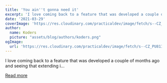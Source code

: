 ```yaml
---
title: 'You ain''t gonna need it'
excerpt: 'I love coming back to a feature that was developed a couple of months ago and seeing that extending i...'
date: '2021-03-29'
coverImage: 'https://res.cloudinary.com/practicaldev/image/fetch/s--CZ_PU81I--/c_imagga_scale,f_auto,fl_progressive,h_420,q_auto,w_1000/https://dev-to-uploads.s3.amazonaws.com/uploads/articles/6x59gxw3mfppj6s86qix.png'
author:
  name: Koders
  picture: "assets/blog/authors/koders.png"
ogImage:
  url: 'https://res.cloudinary.com/practicaldev/image/fetch/s--CZ_PU81I--/c_imagga_scale,f_auto,fl_progressive,h_420,q_auto,w_1000/https://dev-to-uploads.s3.amazonaws.com/uploads/articles/6x59gxw3mfppj6s86qix.png'
---
```


I love coming back to a feature that was developed a couple of months ago and seeing that extending i...

[Read more](https://dev.to/bornfightcompany/you-ain-t-gonna-need-it-517j)
